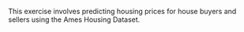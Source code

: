 This exercise involves predicting housing prices for house buyers and sellers using the Ames Housing Dataset.
